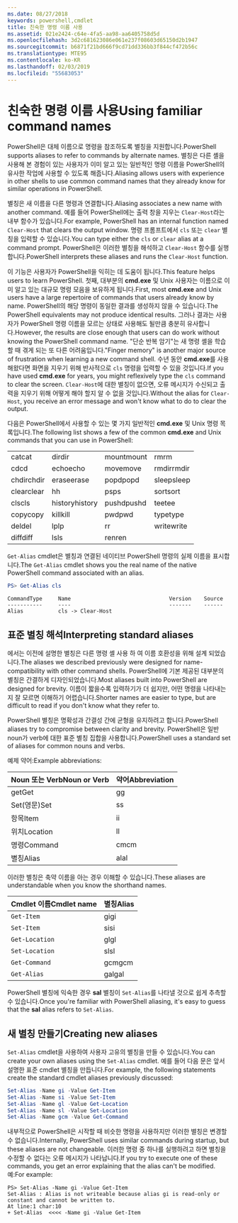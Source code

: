 ```yaml
---
ms.date: 08/27/2018
keywords: powershell,cmdlet
title: 친숙한 명령 이름 사용
ms.assetid: 021e2424-c64e-4fa5-aa98-aa6405758d5d
ms.openlocfilehash: 3d2c681623086e061e237f08603d65150d2b1947
ms.sourcegitcommit: b6871f21bd666f9cd71dd336bb3f844cf472b56c
ms.translationtype: MTE95
ms.contentlocale: ko-KR
ms.lasthandoff: 02/03/2019
ms.locfileid: "55683053"
---
```

# <a name="using-familiar-command-names"></a><span data-ttu-id="c918a-103">친숙한 명령 이름 사용</span><span class="sxs-lookup"><span data-stu-id="c918a-103">Using familiar command names</span></span>

<span data-ttu-id="c918a-104">PowerShell은 대체 이름으로 명령을 참조하도록 별칭을 지원합니다.</span><span class="sxs-lookup"><span data-stu-id="c918a-104">PowerShell supports aliases to refer to commands by alternate names.</span></span> <span data-ttu-id="c918a-105">별칭은 다른 셸을 사용해 본 경험이 있는 사용자가 이미 알고 있는 일반적인 명령 이름을 PowerShell의 유사한 작업에 사용할 수 있도록 해줍니다.</span><span class="sxs-lookup"><span data-stu-id="c918a-105">Aliasing allows users with experience in other shells to use common command names that they already know for similar operations in PowerShell.</span></span>

<span data-ttu-id="c918a-106">별칭은 새 이름을 다른 명령과 연결합니다.</span><span class="sxs-lookup"><span data-stu-id="c918a-106">Aliasing associates a new name with another command.</span></span> <span data-ttu-id="c918a-107">예를 들어 PowerShell에는 출력 창을 지우는 `Clear-Host`라는 내부 함수가 있습니다.</span><span class="sxs-lookup"><span data-stu-id="c918a-107">For example, PowerShell has an internal function named `Clear-Host` that clears the output window.</span></span> <span data-ttu-id="c918a-108">명령 프롬프트에서 `cls` 또는 `clear` 별칭을 입력할 수 있습니다.</span><span class="sxs-lookup"><span data-stu-id="c918a-108">You can type either the `cls` or `clear` alias at a command prompt.</span></span> <span data-ttu-id="c918a-109">PowerShell은 이러한 별칭을 해석하고 `Clear-Host` 함수를 실행합니다.</span><span class="sxs-lookup"><span data-stu-id="c918a-109">PowerShell interprets these aliases and runs the `Clear-Host` function.</span></span>

<span data-ttu-id="c918a-110">이 기능은 사용자가 PowerShell을 익히는 데 도움이 됩니다.</span><span class="sxs-lookup"><span data-stu-id="c918a-110">This feature helps users to learn PowerShell.</span></span> <span data-ttu-id="c918a-111">첫째, 대부분의 **cmd.exe** 및 Unix 사용자는 이름으로 이미 알고 있는 대규모 명령 모음을 보유하게 됩니다.</span><span class="sxs-lookup"><span data-stu-id="c918a-111">First, most **cmd.exe** and Unix users have a large repertoire of commands that users already know by name.</span></span> <span data-ttu-id="c918a-112">PowerShell의 해당 명령이 동일한 결과를 생성하지 않을 수 있습니다.</span><span class="sxs-lookup"><span data-stu-id="c918a-112">The PowerShell equivalents may not produce identical results.</span></span> <span data-ttu-id="c918a-113">그러나 결과는 사용자가 PowerShell 명령 이름을 모르는 상태로 사용해도 될만큼 충분히 유사합니다.</span><span class="sxs-lookup"><span data-stu-id="c918a-113">However, the results are close enough that users can do work without knowing the PowerShell command name.</span></span> <span data-ttu-id="c918a-114">"단순 반복 암기"는 새 명령 셸을 학습할 때 겪게 되는 또 다른 어려움입니다.</span><span class="sxs-lookup"><span data-stu-id="c918a-114">"Finger memory" is another major source of frustration when learning a new command shell.</span></span> <span data-ttu-id="c918a-115">수년 동안 **cmd.exe**를 사용해왔다면 화면을 지우기 위해 반사적으로 `cls` 명령을 입력할 수 있을 것입니다.</span><span class="sxs-lookup"><span data-stu-id="c918a-115">If you have used **cmd.exe** for years, you might reflexively type the `cls` command to clear the screen.</span></span> <span data-ttu-id="c918a-116">`Clear-Host`에 대한 별칭이 없으면, 오류 메시지가 수신되고 출력을 지우기 위해 어떻게 해야 할지 알 수 없을 것입니다.</span><span class="sxs-lookup"><span data-stu-id="c918a-116">Without the alias for `Clear-Host`, you receive an error message and won't know what to do to clear the output.</span></span>

<span data-ttu-id="c918a-117">다음은 PowerShell에서 사용할 수 있는 몇 가지 일반적인 **cmd.exe** 및 Unix 명령 목록입니다.</span><span class="sxs-lookup"><span data-stu-id="c918a-117">The following list shows a few of the common **cmd.exe** and Unix commands that you can use in PowerShell:</span></span>

|||||
|-|-|-|-|
|<span data-ttu-id="c918a-118">cat</span><span class="sxs-lookup"><span data-stu-id="c918a-118">cat</span></span>|<span data-ttu-id="c918a-119">dir</span><span class="sxs-lookup"><span data-stu-id="c918a-119">dir</span></span>|<span data-ttu-id="c918a-120">mount</span><span class="sxs-lookup"><span data-stu-id="c918a-120">mount</span></span>|<span data-ttu-id="c918a-121">rm</span><span class="sxs-lookup"><span data-stu-id="c918a-121">rm</span></span>|
|<span data-ttu-id="c918a-122">cd</span><span class="sxs-lookup"><span data-stu-id="c918a-122">cd</span></span>|<span data-ttu-id="c918a-123">echo</span><span class="sxs-lookup"><span data-stu-id="c918a-123">echo</span></span>|<span data-ttu-id="c918a-124">move</span><span class="sxs-lookup"><span data-stu-id="c918a-124">move</span></span>|<span data-ttu-id="c918a-125">rmdir</span><span class="sxs-lookup"><span data-stu-id="c918a-125">rmdir</span></span>|
|<span data-ttu-id="c918a-126">chdir</span><span class="sxs-lookup"><span data-stu-id="c918a-126">chdir</span></span>|<span data-ttu-id="c918a-127">erase</span><span class="sxs-lookup"><span data-stu-id="c918a-127">erase</span></span>|<span data-ttu-id="c918a-128">popd</span><span class="sxs-lookup"><span data-stu-id="c918a-128">popd</span></span>|<span data-ttu-id="c918a-129">sleep</span><span class="sxs-lookup"><span data-stu-id="c918a-129">sleep</span></span>|
|<span data-ttu-id="c918a-130">clear</span><span class="sxs-lookup"><span data-stu-id="c918a-130">clear</span></span>|<span data-ttu-id="c918a-131">h</span><span class="sxs-lookup"><span data-stu-id="c918a-131">h</span></span>|<span data-ttu-id="c918a-132">ps</span><span class="sxs-lookup"><span data-stu-id="c918a-132">ps</span></span>|<span data-ttu-id="c918a-133">sort</span><span class="sxs-lookup"><span data-stu-id="c918a-133">sort</span></span>|
|<span data-ttu-id="c918a-134">cls</span><span class="sxs-lookup"><span data-stu-id="c918a-134">cls</span></span>|<span data-ttu-id="c918a-135">history</span><span class="sxs-lookup"><span data-stu-id="c918a-135">history</span></span>|<span data-ttu-id="c918a-136">pushd</span><span class="sxs-lookup"><span data-stu-id="c918a-136">pushd</span></span>|<span data-ttu-id="c918a-137">tee</span><span class="sxs-lookup"><span data-stu-id="c918a-137">tee</span></span>|
|<span data-ttu-id="c918a-138">copy</span><span class="sxs-lookup"><span data-stu-id="c918a-138">copy</span></span>|<span data-ttu-id="c918a-139">kill</span><span class="sxs-lookup"><span data-stu-id="c918a-139">kill</span></span>|<span data-ttu-id="c918a-140">pwd</span><span class="sxs-lookup"><span data-stu-id="c918a-140">pwd</span></span>|<span data-ttu-id="c918a-141">type</span><span class="sxs-lookup"><span data-stu-id="c918a-141">type</span></span>|
|<span data-ttu-id="c918a-142">del</span><span class="sxs-lookup"><span data-stu-id="c918a-142">del</span></span>|<span data-ttu-id="c918a-143">lp</span><span class="sxs-lookup"><span data-stu-id="c918a-143">lp</span></span>|<span data-ttu-id="c918a-144">r</span><span class="sxs-lookup"><span data-stu-id="c918a-144">r</span></span>|<span data-ttu-id="c918a-145">write</span><span class="sxs-lookup"><span data-stu-id="c918a-145">write</span></span>|
|<span data-ttu-id="c918a-146">diff</span><span class="sxs-lookup"><span data-stu-id="c918a-146">diff</span></span>|<span data-ttu-id="c918a-147">ls</span><span class="sxs-lookup"><span data-stu-id="c918a-147">ls</span></span>|<span data-ttu-id="c918a-148">ren</span><span class="sxs-lookup"><span data-stu-id="c918a-148">ren</span></span>||

<span data-ttu-id="c918a-149">`Get-Alias` cmdlet은 별칭과 연결된 네이티브 PowerShell 명령의 실제 이름을 표시합니다.</span><span class="sxs-lookup"><span data-stu-id="c918a-149">The `Get-Alias` cmdlet shows you the real name of the native PowerShell command associated with an alias.</span></span>

```powershell
PS> Get-Alias cls
```

```Output
CommandType     Name                               Version    Source
-----------     ----                               -------    ------
Alias           cls -> Clear-Host
```

## <a name="interpreting-standard-aliases"></a><span data-ttu-id="c918a-150">표준 별칭 해석</span><span class="sxs-lookup"><span data-stu-id="c918a-150">Interpreting standard aliases</span></span>

<span data-ttu-id="c918a-151">에서는 이전에 설명한 별칭은 다른 명령 셸 사용 하 여 이름 호환성을 위해 설계 되었습니다.</span><span class="sxs-lookup"><span data-stu-id="c918a-151">The aliases we described previously were designed for name-compatibility with other command shells.</span></span>
<span data-ttu-id="c918a-152">PowerShell에 기본 제공된 대부분의 별칭은 간결하게 디자인되었습니다.</span><span class="sxs-lookup"><span data-stu-id="c918a-152">Most aliases built into PowerShell are designed for brevity.</span></span> <span data-ttu-id="c918a-153">이름이 짧을수록 입력하기가 더 쉽지만, 어떤 명령을 나타내는지 잘 모르면 이해하기 어렵습니다.</span><span class="sxs-lookup"><span data-stu-id="c918a-153">Shorter names are easier to type, but are difficult to read if you don't know what they refer to.</span></span>

<span data-ttu-id="c918a-154">PowerShell 별칭은 명확성과 간결성 간에 균형을 유지하려고 합니다.</span><span class="sxs-lookup"><span data-stu-id="c918a-154">PowerShell aliases try to compromise between clarity and brevity.</span></span> <span data-ttu-id="c918a-155">PowerShell은 일반 noun가 verb에 대한 표준 별칭 집합을 사용합니다.</span><span class="sxs-lookup"><span data-stu-id="c918a-155">PowerShell uses a standard set of aliases for common nouns and verbs.</span></span>

<span data-ttu-id="c918a-156">예제 약어:</span><span class="sxs-lookup"><span data-stu-id="c918a-156">Example abbreviations:</span></span>

| <span data-ttu-id="c918a-157">Noun 또는 Verb</span><span class="sxs-lookup"><span data-stu-id="c918a-157">Noun or Verb</span></span> | <span data-ttu-id="c918a-158">약어</span><span class="sxs-lookup"><span data-stu-id="c918a-158">Abbreviation</span></span> |
|--------------|--------------|
| <span data-ttu-id="c918a-159">get</span><span class="sxs-lookup"><span data-stu-id="c918a-159">Get</span></span>          | <span data-ttu-id="c918a-160">g</span><span class="sxs-lookup"><span data-stu-id="c918a-160">g</span></span>            |
| <span data-ttu-id="c918a-161">Set(영문)</span><span class="sxs-lookup"><span data-stu-id="c918a-161">Set</span></span>          | <span data-ttu-id="c918a-162">s</span><span class="sxs-lookup"><span data-stu-id="c918a-162">s</span></span>            |
| <span data-ttu-id="c918a-163">항목</span><span class="sxs-lookup"><span data-stu-id="c918a-163">Item</span></span>         | <span data-ttu-id="c918a-164">i</span><span class="sxs-lookup"><span data-stu-id="c918a-164">i</span></span>            |
| <span data-ttu-id="c918a-165">위치</span><span class="sxs-lookup"><span data-stu-id="c918a-165">Location</span></span>     | <span data-ttu-id="c918a-166">l</span><span class="sxs-lookup"><span data-stu-id="c918a-166">l</span></span>            |
| <span data-ttu-id="c918a-167">명령</span><span class="sxs-lookup"><span data-stu-id="c918a-167">Command</span></span>      | <span data-ttu-id="c918a-168">cm</span><span class="sxs-lookup"><span data-stu-id="c918a-168">cm</span></span>           |
| <span data-ttu-id="c918a-169">별칭</span><span class="sxs-lookup"><span data-stu-id="c918a-169">Alias</span></span>        | <span data-ttu-id="c918a-170">al</span><span class="sxs-lookup"><span data-stu-id="c918a-170">al</span></span>           |

<span data-ttu-id="c918a-171">이러한 별칭은 축약 이름을 아는 경우 이해할 수 있습니다.</span><span class="sxs-lookup"><span data-stu-id="c918a-171">These aliases are understandable when you know the shorthand names.</span></span>

| <span data-ttu-id="c918a-172">Cmdlet 이름</span><span class="sxs-lookup"><span data-stu-id="c918a-172">Cmdlet name</span></span>    | <span data-ttu-id="c918a-173">별칭</span><span class="sxs-lookup"><span data-stu-id="c918a-173">Alias</span></span> |
|----------------|-------|
| `Get-Item `    | <span data-ttu-id="c918a-174">gi</span><span class="sxs-lookup"><span data-stu-id="c918a-174">gi</span></span>    |
| `Set-Item`     | <span data-ttu-id="c918a-175">si</span><span class="sxs-lookup"><span data-stu-id="c918a-175">si</span></span>    |
| `Get-Location` | <span data-ttu-id="c918a-176">gl</span><span class="sxs-lookup"><span data-stu-id="c918a-176">gl</span></span>    |
| `Set-Location` | <span data-ttu-id="c918a-177">sl</span><span class="sxs-lookup"><span data-stu-id="c918a-177">sl</span></span>    |
| `Get-Command`  | <span data-ttu-id="c918a-178">gcm</span><span class="sxs-lookup"><span data-stu-id="c918a-178">gcm</span></span>   |
| `Get-Alias`    | <span data-ttu-id="c918a-179">gal</span><span class="sxs-lookup"><span data-stu-id="c918a-179">gal</span></span>   |

<span data-ttu-id="c918a-180">PowerShell 별칭에 익숙한 경우 **sal** 별칭이 `Set-Alias`를 나타낼 것으로 쉽게 추측할 수 있습니다.</span><span class="sxs-lookup"><span data-stu-id="c918a-180">Once you're familiar with PowerShell aliasing, it's easy to guess that the **sal** alias refers to `Set-Alias`.</span></span>

## <a name="creating-new-aliases"></a><span data-ttu-id="c918a-181">새 별칭 만들기</span><span class="sxs-lookup"><span data-stu-id="c918a-181">Creating new aliases</span></span>

<span data-ttu-id="c918a-182">`Set-Alias` cmdlet을 사용하여 사용자 고유의 별칭을 만들 수 있습니다.</span><span class="sxs-lookup"><span data-stu-id="c918a-182">You can create your own aliases using the `Set-Alias` cmdlet.</span></span> <span data-ttu-id="c918a-183">예를 들어 다음 문은 앞서 설명한 표준 cmdlet 별칭을 만듭니다.</span><span class="sxs-lookup"><span data-stu-id="c918a-183">For example, the following statements create the standard cmdlet aliases previously discussed:</span></span>

```powershell
Set-Alias -Name gi -Value Get-Item
Set-Alias -Name si -Value Set-Item
Set-Alias -Name gl -Value Get-Location
Set-Alias -Name sl -Value Set-Location
Set-Alias -Name gcm -Value Get-Command
```

<span data-ttu-id="c918a-184">내부적으로 PowerShell은 시작할 때 비슷한 명령을 사용하지만 이러한 별칭은 변경할 수 없습니다.</span><span class="sxs-lookup"><span data-stu-id="c918a-184">Internally, PowerShell uses similar commands during startup, but these aliases are not changeable.</span></span>
<span data-ttu-id="c918a-185">이러한 명령 중 하나를 실행하려고 하면 별칭을 수정할 수 없다는 오류 메시지가 나타납니다.</span><span class="sxs-lookup"><span data-stu-id="c918a-185">If you try to execute one of these commands, you get an error explaining that the alias can't be modified.</span></span> <span data-ttu-id="c918a-186">예:</span><span class="sxs-lookup"><span data-stu-id="c918a-186">For example:</span></span>

```
PS> Set-Alias -Name gi -Value Get-Item
Set-Alias : Alias is not writeable because alias gi is read-only or constant and cannot be written to.
At line:1 char:10
+ Set-Alias  <<<< -Name gi -Value Get-Item
```
